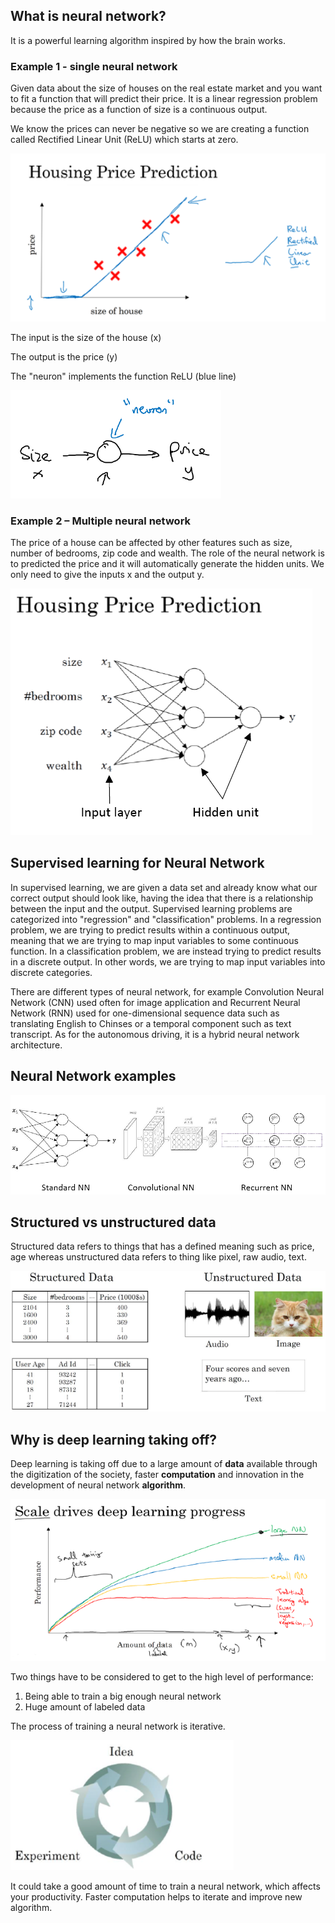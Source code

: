 ## What is neural network?

It is a powerful learning algorithm inspired by how the brain works.

### Example 1 - single neural network

Given data about the size of houses on the real estate market and you want to fit a function that will
predict their price. It is a linear regression problem because the price as a function of size is a continuous
output.

We know the prices can never be negative so we are creating a function called Rectified Linear Unit (ReLU)
which starts at zero.

![housing price prediction](https://raw.githubusercontent.com/seanliu96/deeplearning.ai/master/COURSE%201%20Neural%20Networks%20and%20Deep%20Learning/week1/Introduction%20to%20Deep%20Learning/images/housing%20price%20prediction.PNG)

The input is the size of the house (x)

The output is the price (y)

The "neuron" implements the function ReLU (blue line)

![single neural network](https://raw.githubusercontent.com/seanliu96/deeplearning.ai/master/COURSE%201%20Neural%20Networks%20and%20Deep%20Learning/week1/Introduction%20to%20Deep%20Learning/images/single%20neural%20network.PNG)

### Example 2 – Multiple neural network

The price of a house can be affected by other features such as size, number of bedrooms, zip code and
wealth. The role of the neural network is to predicted the price and it will automatically generate the
hidden units. We only need to give the inputs x and the output y.

![housing price prediction2](https://raw.githubusercontent.com/seanliu96/deeplearning.ai/master/COURSE%201%20Neural%20Networks%20and%20Deep%20Learning/week1/Introduction%20to%20Deep%20Learning/images/housing%20price%20prediction2.PNG)



## Supervised learning for Neural Network

In supervised learning, we are given a data set and already know what our correct output should look like,
having the idea that there is a relationship between the input and the output.
Supervised learning problems are categorized into "regression" and "classification" problems. In a
regression problem, we are trying to predict results within a continuous output, meaning that we are
trying to map input variables to some continuous function. In a classification problem, we are instead
trying to predict results in a discrete output. In other words, we are trying to map input variables into
discrete categories.

There are different types of neural network, for example Convolution Neural Network (CNN) used often
for image application and Recurrent Neural Network (RNN) used for one-dimensional sequence data
such as translating English to Chinses or a temporal component such as text transcript. As for the
autonomous driving, it is a hybrid neural network architecture.

## Neural Network examples

![neural network examples](https://raw.githubusercontent.com/seanliu96/deeplearning.ai/master/COURSE%201%20Neural%20Networks%20and%20Deep%20Learning/week1/Introduction%20to%20Deep%20Learning/images/nn%20examples.PNG)

## Structured vs unstructured data

Structured data refers to things that has a defined meaning such as price, age whereas unstructured
data refers to thing like pixel, raw audio, text.

![structured vs unstructured data](https://raw.githubusercontent.com/seanliu96/deeplearning.ai/master/COURSE%201%20Neural%20Networks%20and%20Deep%20Learning/week1/Introduction%20to%20Deep%20Learning/images/structured%20data%20vs%20unstructured%20data.PNG)

## Why is deep learning taking off?

Deep learning is taking off due to a large amount of **data** available through the digitization of the society, faster **computation** and innovation in the development of neural network **algorithm**.

![scale drives deep learning progress](https://raw.githubusercontent.com/seanliu96/deeplearning.ai/master/COURSE%201%20Neural%20Networks%20and%20Deep%20Learning/week1/Introduction%20to%20Deep%20Learning/images/scale%20drives%20deep%20learning%20progress.PNG)

Two things have to be considered to get to the high level of performance:

1. Being able to train a big enough neural network
2. Huge amount of labeled data


The process of training a neural network is iterative.

![idea code experiment](https://raw.githubusercontent.com/seanliu96/deeplearning.ai/master/COURSE%201%20Neural%20Networks%20and%20Deep%20Learning/week1/Introduction%20to%20Deep%20Learning/images/idea%20code%20experiment.PNG)

It could take a good amount of time to train a neural network, which affects your productivity. Faster computation helps to iterate and improve new algorithm.




